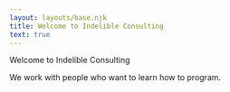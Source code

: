 ```yaml
---
layout: layouts/base.njk
title: Welcome to Indelible Consulting
text: true
---
```

Welcome to Indelible Consulting

We work with people who want to learn how to program.
